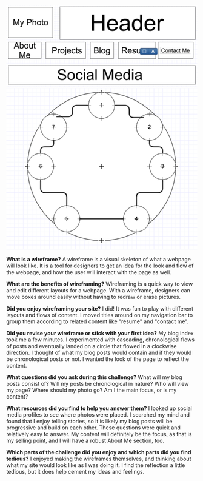 ![sitewireframe](imgs/wireframe-index.png)
![blogpostswireframe](imgs/wireframe-blog-index.png)

**What is a wireframe?**
  A wireframe is a visual skeleton of what a webpage will look like. It is a tool for designers to get an idea for the look and flow of the webpage, and how the user will interact with the page as well.

**What are the benefits of wireframing?**
  Wireframing is a quick way to view and edit different layouts for a webpage. With a wireframe, designers can move boxes around easily without having to redraw or erase pictures.

**Did you enjoy wireframing your site?**
  I did! It was fun to play with different layouts and flows of content. I moved titles around on my navigation bar to group them according to related content like "resume" and "contact me".

**Did you revise your wireframe or stick with your first idea?**
  My blog index took me a few minutes. I experimented with cascading, chronological flows of posts and eventually landed on a circle that flowed in a clockwise direction. I thought of what my blog posts would contain and if they would be chronological posts or not. I wanted the look of the page to reflect the content.

**What questions did you ask during this challenge?**
  What will my blog posts consist of? Will my posts be chronological in nature? Who will view my page? Where should my photo go? Am I the main focus, or is my content?

**What resources did you find to help you answer them?**
  I looked up social media profiles to see where photos were placed. I searched my mind and found that I enjoy telling stories, so it is likely my blog posts will be progressive and build on each other. These questions were quick and relatively easy to answer. My content will definitely be the focus, as that is my selling point, and I will have a robust About Me section, too.

**Which parts of the challenge did you enjoy and which parts did you find tedious?**
  I enjoyed making the wireframes themselves, and thinking about what my site would look like as I was doing it. I find the reflection a little tedious, but it does help cement my ideas and feelings.